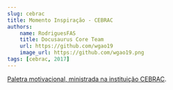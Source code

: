 ```yaml
---
slug: cebrac
title: Momento Inspiração - CEBRAC
authors: 
    name: RodriguesFAS
    title: Docusaurus Core Team
    url: https://github.com/wgao19
    image_url: https://github.com/wgao19.png
tags: [cebrac, 2017]
---
```


[Paletra motivacional, ministrada na instituição CEBRAC](https://docs.google.com/presentation/d/e/2PACX-1vSq-RRB88d6rYlTlDdQzJ4l2wPlNUWfXeO51wv-5CWqpMApNpYWjN8jWKe_pW7Zs0CUIz5i0aMnQknu/pub?start=false&loop=false&delayms=3000&slide=id.p).